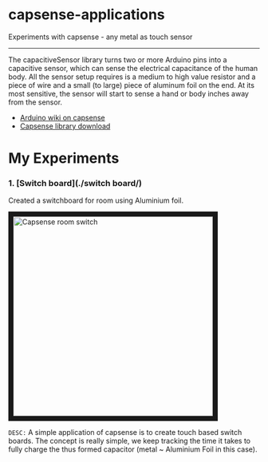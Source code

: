 # capsense-applications
Experiments with capsense - any metal as touch sensor

-------------
The capacitiveSensor library turns two or more Arduino pins into a capacitive sensor, which can sense the electrical capacitance of the human body. All the sensor setup requires is a medium to high value resistor and a piece of wire and a small (to large) piece of aluminum foil on the end. At its most sensitive, the sensor will start to sense a hand or body inches away from the sensor.

 - [Arduino wiki on capsense](http://playground.arduino.cc/Main/CapacitiveSensor?from=Main.CapSense)
 - [Capsense library download](https://github.com/arduino-libraries/CapacitiveSensor/zipball/master)

# My Experiments

### 1. [Switch board](./switch board/)
Created a switchboard for room using Aluminium foil.

<a href="http://www.youtube.com/watch?feature=player_embedded&v=qxaaouVgP8c" target="_blank"><img src="http://img.youtube.com/vi/qxaaouVgP8c/0.jpg" alt="Capsense room switch" width="400"  border="10" /></a>

`DESC:` A simple application of capsense is to create touch based switch boards. The concept is really simple, we keep tracking the time it takes to fully charge the thus formed capacitor (metal ~ Aluminium Foil in this case).
